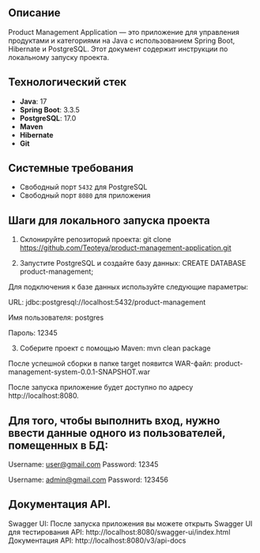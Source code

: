 ## Описание
Product Management Application — это приложение для управления продуктами и категориями на Java с использованием Spring Boot, Hibernate и PostgreSQL. Этот документ содержит инструкции по локальному запуску проекта.

## Технологический стек
- **Java**: 17
- **Spring Boot**: 3.3.5
- **PostgreSQL**: 17.0
- **Maven**
- **Hibernate**
- **Git**

## Системные требования
- Свободный порт `5432` для PostgreSQL
- Свободный порт `8080` для приложения

## Шаги для локального запуска проекта
1. Склонируйте репозиторий проекта:
git clone https://github.com/Teoteya/product-management-application.git

2. Запустите PostgreSQL и создайте базу данных:
CREATE DATABASE product-management;

Для подключения к базе данных используйте следующие параметры:

URL: jdbc:postgresql://localhost:5432/product-management

Имя пользователя: postgres

Пароль: 12345

3. Соберите проект с помощью Maven:
mvn clean package 

После успешной сборки в папке target появится WAR-файл:
product-management-system-0.0.1-SNAPSHOT.war

После запуска приложение будет доступно по адресу http://localhost:8080.

## Для того, чтобы выполнить вход, нужно ввести данные одного из пользователей, помещенных в БД:

Username: user@gmail.com Password: 12345

Username: admin@gmail.com Password: 123456

## Документация API.
Swagger UI:
После запуска приложения вы можете открыть Swagger UI для тестирования API: 
http://localhost:8080/swagger-ui/index.html
Документация API: http://localhost:8080/v3/api-docs
